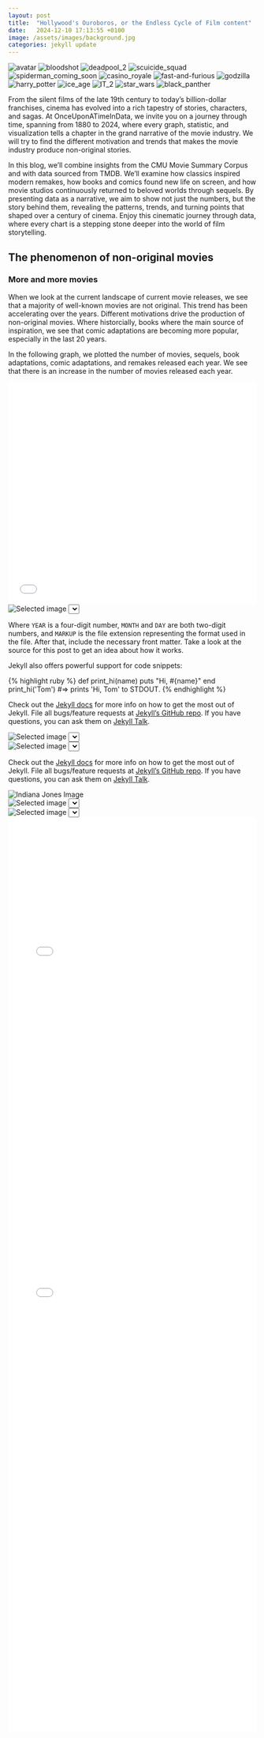 ```yaml
---
layout: post
title:  "Hollywood's Ouroboros, or the Endless Cycle of Film content"
date:   2024-12-10 17:13:55 +0100
image: /assets/images/background.jpg
categories: jekyll update
---
```




<!-- center title of the page -->

<style>
h1 {
    text-align: center;
}
</style>

<!-- intro movie cover slideshow -->

<div class="carousel-container">
  <div class="carousel">
    <img src="{{ site.baseurl }}/assets/images/image_slide_show/avatar.jpg" alt="avatar">
    <img src="{{ site.baseurl }}/assets/images/image_slide_show/bloodshot.jpg" alt="bloodshot">
    <img src="{{ site.baseurl }}/assets/images/image_slide_show/deadpool_2.jpg" alt="deadpool_2">
    <img src="{{ site.baseurl }}/assets/images/image_slide_show/scuicide_squad.jpg" alt="scuicide_squad">
    <img src="{{ site.baseurl }}/assets/images/image_slide_show/spiderman_coming_soon.jpg" alt="spiderman_coming_soon">
    <img src="{{ site.baseurl }}/assets/images/image_slide_show/casino_royale.jpg" alt="casino_royale">
    <img src="{{ site.baseurl }}/assets/images/image_slide_show/fast-and-furious.jpg" alt="fast-and-furious">
    <img src="{{ site.baseurl }}/assets/images/image_slide_show/godzilla.jpg" alt="godzilla">
    <img src="{{ site.baseurl }}/assets/images/image_slide_show/harry_potter.jpg" alt="harry_potter">
    <img src="{{ site.baseurl }}/assets/images/image_slide_show/ice_age.jpg" alt="ice_age">
    <img src="{{ site.baseurl }}/assets/images/image_slide_show/IT_2.jpg" alt="IT_2">
    <img src="{{ site.baseurl }}/assets/images/image_slide_show/star_wars.JPG" alt="star_wars">
    <img src="{{ site.baseurl }}/assets/images/image_slide_show/black_panther.jpg" alt="black_panther">
  </div>
</div>

From the silent films of the late 19th century to today’s billion-dollar franchises, cinema has 
evolved into a rich tapestry of stories, characters, and sagas. At OnceUponATimeInData, we invite 
you on a journey through time, spanning from 1880 to 2024, where every graph, statistic, and 
visualization tells a chapter in the grand narrative of the movie industry. We will try to find 
the different motivation and trends that makes the movie industry produce non-original stories.

In this blog, we’ll combine insights from the CMU Movie Summary Corpus and with data sourced from 
TMDB. We’ll examine how classics inspired modern remakes, how books and comics found new life on 
screen, and how movie studios continuously returned to beloved worlds through sequels. By presenting 
data as a narrative, we aim to show not just the numbers, but the story behind them, revealing the 
patterns, trends, and turning points that shaped over a century of cinema. Enjoy this cinematic 
journey through data, where every chart is a stepping stone deeper into the world of film 
storytelling.

## The phenomenon of non-original movies

### More and more movies
When we look at the current landscape of current movie releases, we see that a majority of well-known
movies are not original. This trend has been accelerating over the years. Different motivations
drive the production of non-original movies. Where historcially, books where the main source of
inspiration, we see that comic adaptations are becoming more popular, especially in the last 20 years.


In the following graph, we plotted the number of movies, sequels, book adaptations, comic adaptations, and remakes released each year. We see that there is an increase in the number of movies released each year.

<iframe src="{{ site.baseurl }}/results/movie_counter_figure_1880_2024.html" width="100%" height="450" frameborder="0"></iframe>













<!-- single image selector -->

<section id="single-image-section">
  <div class="image-container">
    <img id="selected-image-single" src="{{ site.baseurl }}/assets/images/fast-and-furious.jpg" alt="Selected image">
    <select id="image-selector-single"></select>
  </div>
</section>


Where `YEAR` is a four-digit number, `MONTH` and `DAY` are both two-digit numbers, and `MARKUP` is the file extension representing the format used in the file. After that, include the necessary front matter. Take a look at the source for this post to get an idea about how it works.

Jekyll also offers powerful support for code snippets:

{% highlight ruby %}
def print_hi(name)
  puts "Hi, #{name}"
end
print_hi('Tom')
#=> prints 'Hi, Tom' to STDOUT.
{% endhighlight %}

Check out the [Jekyll docs][jekyll-docs] for more info on how to get the most out of Jekyll. File all bugs/feature requests at [Jekyll’s GitHub repo][jekyll-gh]. If you have questions, you can ask them on [Jekyll Talk][jekyll-talk].

[jekyll-docs]: https://jekyllrb.com/docs/home
[jekyll-gh]:   https://github.com/jekyll/jekyll
[jekyll-talk]: https://talk.jekyllrb.com/

<!-- double image selector -->

<section id="comparison-section">
  <div class="comparison-container">
    <div class="image-container">
      <img id="selected-image-left" src="{{ site.baseurl }}/assets/images/fast-and-furious.jpg" alt="Selected image">
      <select id="image-selector-left"></select>
    </div>
    <div class="image-container">
      <img id="selected-image-right" src="{{ site.baseurl }}/assets/images/harry_potter.jpg" alt="Selected image">
      <select id="image-selector-right"></select>
    </div>
  </div>
</section>

<!-- 
<script>
  const baseurl = "{{ site.baseurl }}";
</script>
-->

<!-- Include CSS and JS 
<link rel="stylesheet" href="{{ site.baseurl }}/assets/css/image-selector.css">
<script src="{{ site.baseurl }}/assets/js/image-selector.js"></script>
-->

Check out the [Jekyll docs][jekyll-docs] for more info on how to get the most out of Jekyll. File all bugs/feature requests at [Jekyll’s GitHub repo][jekyll-gh]. If you have questions, you can ask them on [Jekyll Talk][jekyll-talk].

<div class="original-size-image">
  <img src="{{ site.baseurl }}/assets/images/indiana_jones.jpeg" alt="Indiana Jones Image">
</div>

<!-- New comparison section -->
<section id="new-comparison-section">
  <div class="comparison-container">
    <div class="image-container">
      <img id="new-selected-image-left" src="{{ site.baseurl }}/assets/images/graph_test_1.png" alt="Selected image">
      <select id="new-image-selector-left"></select>
    </div>
    <div class="image-container">
      <img id="new-selected-image-right" src="{{ site.baseurl }}/assets/images/graph_test_2.png" alt="Selected image">
      <select id="new-image-selector-right"></select>
    </div>
  </div>
</section>

<iframe src="{{ site.baseurl }}/assets/test_code/interactive_plot.html" width="100%" height="600" frameborder="0"></iframe>

<iframe src="{{ site.baseurl }}/results/time_between_sequels.html" width="100%" height="1250" frameborder="0"></iframe>